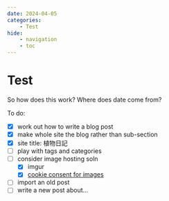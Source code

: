 ```yaml
---
date: 2024-04-05
categories:
    - Test
hide:
    - navigation
    - toc
---
```


# Test
So how does this work? Where does date come from?

To do:

- [x] work out how to write a blog post
- [x] make whole site the blog rather than sub-section
- [x] site title: 植物日記
- [ ] play with tags and categories
- [ ] consider image hosting soln
    - [x] imgur
    - [x] [cookie consent for images](https://squidfunk.github.io/mkdocs-material/setup/ensuring-data-privacy/#cookie-consent)
- [ ] import an old post
- [ ] write a new post about...
